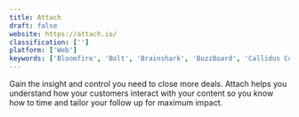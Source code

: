 ```yaml
---
title: Attach
draft: false 
website: https://attach.io/
classification: ['']
platform: ['Web']
keywords: ['Bloomfire', 'Bolt', 'Brainshark', 'BuzzBoard', 'Callidus Connect', 'Cirrus Insight', 'ClearSlide', 'DocSend', 'Highspot', 'KnowledgeTree', 'LeadFuze', 'LinkedIn Sales Navigator for Gmail', 'Membrain', 'Pipedrive', 'Prezi', 'Proposify', 'Rivet', 'Seismic', 'Trello', 'pitchXO']
---
```

Gain the insight and control you need to close more deals. Attach helps you understand how your customers interact with your content so you know how to time and tailor your follow up for maximum impact.